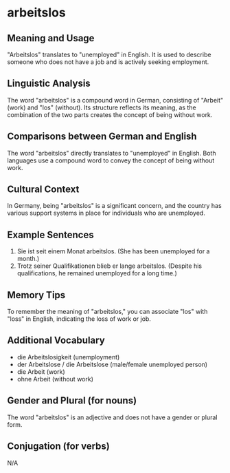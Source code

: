# arbeitslos
## Meaning and Usage
"Arbeitslos" translates to "unemployed" in English. It is used to describe someone who does not have a job and is actively seeking employment.

## Linguistic Analysis
The word "arbeitslos" is a compound word in German, consisting of "Arbeit" (work) and "los" (without). Its structure reflects its meaning, as the combination of the two parts creates the concept of being without work. 

## Comparisons between German and English
The word "arbeitslos" directly translates to "unemployed" in English. Both languages use a compound word to convey the concept of being without work.

## Cultural Context
In Germany, being "arbeitslos" is a significant concern, and the country has various support systems in place for individuals who are unemployed.

## Example Sentences
1. Sie ist seit einem Monat arbeitslos. (She has been unemployed for a month.)
2. Trotz seiner Qualifikationen blieb er lange arbeitslos. (Despite his qualifications, he remained unemployed for a long time.)

## Memory Tips
To remember the meaning of "arbeitslos," you can associate "los" with "loss" in English, indicating the loss of work or job.

## Additional Vocabulary
- die Arbeitslosigkeit (unemployment)
- der Arbeitslose / die Arbeitslose (male/female unemployed person)
- die Arbeit (work)
- ohne Arbeit (without work)

## Gender and Plural (for nouns)
The word "arbeitslos" is an adjective and does not have a gender or plural form.

## Conjugation (for verbs)
N/A